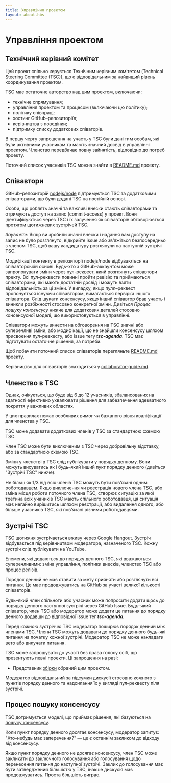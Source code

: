 ```yaml
---
title: Управління проектом
layout: about.hbs
---
```


# Управління проектом

## Технічний керівний комітет

Цей проект спільно керується Технічним керівним комітетом
(Technical Steering Committee (TSC)), що є відповідальним
за найвищий рівень координування проектом.

TSC має остаточне авторство над цим проектом, включаючи:

* технічне спрямування;
* управління проектом та процесом (включаючи цю політику);
* політику співпраці;
* хостинг GitHub–репозиторіїв;
* керівництва з поведінки;
* підтримку списку додаткових співаторів.

В першу чергу запрошення на участь у TSC були дані тим особам, які
були активними учасникам та мають значний досвід в управлінні проектом.
Членство передбачає повну зайнятість, відповідно до потреб проекту.

Поточний список учасників TSC можна знайти в
[README.md](https://github.com/nodejs/node/blob/main/README.md#tsc-technical-steering-committee) проекту.

## Співавтори

GitHub–репозиторій [nodejs/node](https://github.com/nodejs/node)
підтримується TSC та додатковими співавторами, що були додані
TSC на постійній основі.

Особи, що роблять значні та важливі внески стають співавторами
та отримують доступ на запис (commit-access) у проект. Вони
ідентифікуються через TSC і їх залучення як співавторів
обговорюється протягом щотижневих зустрічей TSC.

_Зауважте:_ Якщо ви зробили значні внески і надання вам доступу на запис
не було розглянуто, відкрийте issue або зв’яжіться безпосередньо з членом TSC,
щоб вашу кандидатуру розглянули на наступній зустрічі TSC.

Модифікації контенту в репозиторії nodejs/node відбуваються на
співавторській основі. Будь–хто з GitHub–аккаунтом може запропонувати
зміни через пул-реквест, який розглянуть співавтори пректу.
Всі пул–реквести повинні пройти ревізію та приймаються співавторами, які мають достатній досвід і можуть взяти відповідальність за ці зміни.
У випадку, якщо пулл–реквест пропонується існуючи співавтором, вимагається
первірка іншого співавтора. Слід шукати консенсусу, якщо інший співавтор
брав участь і виникли розбіжності стосовно конкретної зміни. Дивіться
_Процес пошуку консенсусу_ нижче для додаткових деталей стосовно
консенсусної моделі, що використовується в управлінні.

Співавтори можуть винести на обговорення на TSC значні або суперечливі зміни,
або модифікації, що не знайшли консенсусу шляхом присвоєння пул–ревкесту,
або issue тегу ***tsc-agenda***. TSC має підготувати остаточне рішення,
за потреби.

Щоб побачити поточний список співавторів перегляньте
[README.md](https://github.com/nodejs/node/blob/main/README.md#current-project-team-members) проекту.

Керівництво для співавторів знаходиться у
[collaborator-guide.md](https://github.com/nodejs/node/blob/main/doc/contributing/collaborator-guide.md).

## Членство в TSC

Однак, очікується, що буде від 6 до 12 учасників, збалансованих
на здатності ефективно ухвалювати рішення для забезпечення адекватного
покриття у важливих областях.

У цих правилах немає особливих вимог чи бажаного рівня кваліфікації
для членства у TSC.

TSC може додавати додаткових членів у TSC за стандартною схемою TSC.

Член TSC може бути виключеним з TSC через добровільну відставку,
або за стандартною схемою TSC.

Зміни у членстві в TSC слід публікувати у порядку денному.
Вони можуть висуватись як і будь–який інший пукт порядку денного
(дивіться "Зустрічі TSC" нижче).

Не більш як 1/3 від всіх членів TSC можуть бути пов’язані одним роботодавцем.
Якщо виключення чи реєстрація нового члена TSC, або зміна місця роботи
поточного члена TSC, створює ситуацію за якої третина всіх учаників TSC
мають спільного роботодавця, ця ситуація має негайно вирішитись шляхом
реєстрації, або видалення одного, або більше учасників TSC,
які пов'язані різними роботодавцями.

## Зустрічі TSC

TSC щотижня зустрічається вживу через Google Hangout.
Зустріч відбувається під керівництвом модератора, назначеного TSC.
Кожну зустріч слід публікувати на YouTube.

Елемени, які додаються до порядку денного TSC, які вважаються суперечливими:
зміна управління, політики внесків, членство TSC або процес релізів.

Порядок денний не має ставити за мету прийняти або розглянути всі питання.
Це має продовжуватись на GitHub за участі великої кількості співавторів.

Будь–який член спільноти або учасник може попросити додати щось до порядку денного наступної зустрічі через GitHub Issue. Будь–який співавтор,
член TSC або модератор може додати це питання до порядку денного додавши до відповідної issue тег ***tsc-agenda***.

Перед кожною зустріччю TSC модератор поширює порядок денний між членами TSC.
Члени TSC можуть додавати до порядку денного будь–які питання на початку
кожної зустрічі. Модератор TSC не може накладати вето або вилучати питання.

TSC може запрошувати до участі без права голосу осіб, що презентують певні проекти. Ці запрошення на разі:

* Представник [збірки](https://github.com/node-forward/build)
  обраний цим проектом.

Модератор відповідальний за підсумки дискусії стосовно кожного з пунктів порядку денного та надсилання їх у вигляді пул–реквесту піля зустрічі.

## Процес пошуку консенсусу

TSC дотримується моделі, що приймає рішення, які базуються на
[пошуку консенсусу](https://en.wikipedia.org/wiki/Consensus-seeking_decision-making).

Коли пункт порядку денного досягає консенсусу, модератор запитує: "Хто–небудь має заперечення?" — це є останнім закликом до відходу від консенсусу.

Якщо пункт порядку денного не досягає консенсусу, член TSC може закликати до заключного голосування або голосування щодо перенесення питання до наступної зустрічі. Заклик до голосування має бути затверджений більшістю у TSC, інакше дискусія має продовжуватись. Проста більшість виграє.
